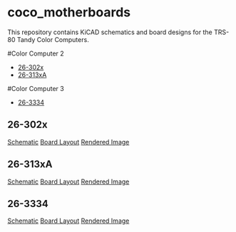 # coco_motherboards
This repository contains KiCAD schematics and board designs for the TRS-80 Tandy Color Computers.<br>

#Color Computer 2
- [26-302x](#26-302x)
- [26-313xA](#26-313xA)

#Color Computer 3
- [26-3334](#26-3334)

## 26-302x
[Schematic](pdfs/26-302x_schematic.pdf)
[Board Layout](pdfs/26-302x_layout.pdf)
[Rendered Image](images/26-302x_rendered.png)
## 26-313xA
[Schematic](pdfs/26-313xA_schematic.pdf)
[Board Layout](pdfs/26-313xA_layout.pdf)
[Rendered Image](images/26-313xA_rendered.png)

## 26-3334
[Schematic](pdfs/26-3334_schematic.pdf)
[Board Layout](pdfs/26-3334_layout.pdf)
[Rendered Image](images/26-3334_rendered.png)
